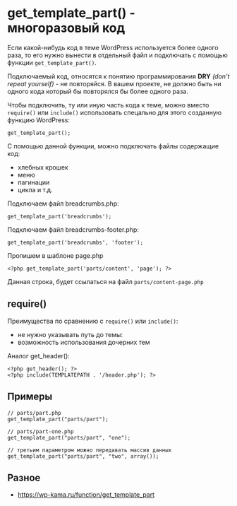 # get_template_part() - многоразовый код
Если какой-нибудь код в теме WordPress используется более одного раза, то его нужно вынести в отдельный файл и подключать с помощью функции `get_template_part()`.

Подключаемый код, относятся к понятию программирования **DRY** *(don't repeat yourself)* - не повторяйся. В вашем проекте, не должно быть ни одного кода который бы повторялся бы более одного раза.

Чтобы подключить, ту или иную часть кода к теме, можно вместо `require()` или `include()` использовать спецально для этого созданную функцию WordPress:

    get_template_part();

С помощью данной функции, можно подключать файлы содержащие код:

- хлебных крошек
- меню
- пагинации
- цикла и т.д.

Подключаем файл breadcrumbs.php:

    get_template_part('breadcrumbs');

Подключаем файл breadcrumbs-footer.php:

    get_template_part('breadcrumbs', 'footer');

Пропишем в шаблоне page.php
    
    <?php get_template_part('parts/content', 'page'); ?>
    
Данная строка, будет ссылаться на файл `parts/content-page.php`

## require()
Преимущества по сравнению с `require()` или `include()`:
- не нужно указывать путь до темы:
- возможность использования дочерних тем

Аналог get_header():

    <?php get_header(); ?>
    <?php include(TEMPLATEPATH . '/header.php'); ?>

## Примеры

    // parts/part.php
    get_template_part("parts/part");

    // parts/part-one.php
    get_template_part("parts/part", "one");

    // третьим параметром можно передавать массив данных
    get_template_part("parts/part", "two", array());

## Разное
- https://wp-kama.ru/function/get_template_part
